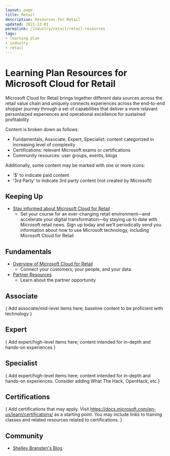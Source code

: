 ```yaml
---
layout: page
title: Retail
description: Resources for Retail
updated: 2021-12-01
permalink: /industry/retail/retail-resources
tags:
- learning plan
- industry
- retail
---
```


# Learning Plan Resources for Microsoft Cloud for Retail

Microsoft Cloud for Retail brings together different data sources across the retail value chain and uniquely connects experiences across the end-to-end shopper journey through a set of capabilities that deliver a more relavant personlaized experiences and operational excellence for sustained profitability

Content is broken down as follows:
* Fundamentals, Associate, Expert, Specialist: content categorized in increasing level of complexity
* Certifications: relevant Microsoft exams or certifications
* Community resources: user groups, events, blogs

Additionally, some content may be marked with one or more icons:
* '$' to indicate paid content
* '3rd Party' to indicate 3rd party content (not created by Microsoft)

## Keeping Up

* [Stay informed about Microsoft Cloud for Retail](https://info.microsoft.com/ww-landing-Retail-Stay-Updated.html)
    * Set your course for an ever-changing retail environment—and accelerate your digital transformation—by staying up to date with Microsoft retail news. Sign up today and we’ll periodically send you information about how to use Microsoft technology, including Microsoft Cloud for Retail

## Fundamentals

* [Overview of Microsoft Cloud for Retail](https://www.microsoft.com/en-us/industry/retail/microsoft-cloud-for-retail)
    * Connect your customers, your people, and your data
* [Partner Resources](https://partner.microsoft.com/en-us/solutions/industry-solutions/retail-consumer-goods)
    * Learn about the partner opportunity

## Associate

{ Add associate/mid-level items here; baseline content to be proficient with technology }


## Expert

{ Add expert/high-level items here; content intended for in-depth and hands-on experiences }


## Specialist

{ Add expert/high-level items here; content intended for in-depth and hands-on experiences.  Consider adding What The Hack, OpenHack, etc.}


## Certifications

{ Add certifications that may apply. Visit https://docs.microsoft.com/en-us/learn/certifications/ as a starting point.  You may include links to training classes and related resources related to certifications.  }


## Community
* [Shelley Bransten's Blog](https://cloudblogs.microsoft.com/industry-blog/retail/2021/02/24/announcing-microsoft-cloud-for-retail-built-for-whats-next/)
